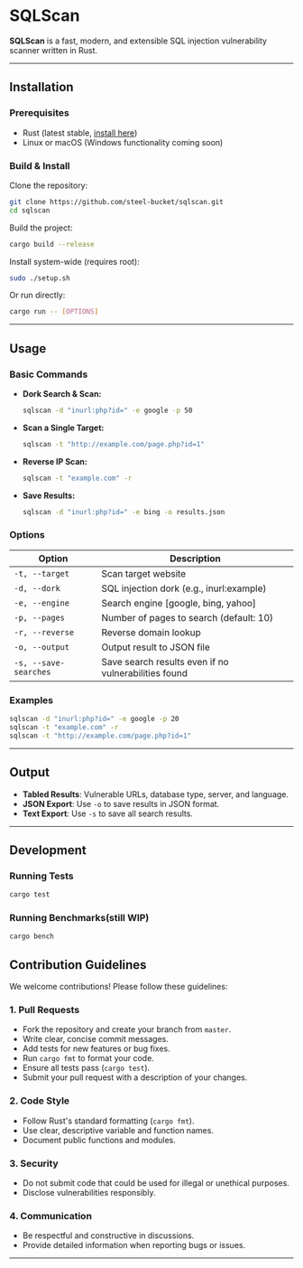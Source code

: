 # SQLScan

**SQLScan** is a fast, modern, and extensible SQL injection vulnerability scanner written in Rust.

---

## Installation

### Prerequisites

- Rust (latest stable, [install here](https://rustup.rs/))
- Linux or macOS (Windows functionality coming soon)

### Build & Install

Clone the repository:

```sh
git clone https://github.com/steel-bucket/sqlscan.git
cd sqlscan
```

Build the project:

```sh
cargo build --release
```

Install system-wide (requires root):

```sh
sudo ./setup.sh
```

Or run directly:

```sh
cargo run -- [OPTIONS]
```

---

## Usage

### Basic Commands

- **Dork Search & Scan:**

  ```sh
  sqlscan -d "inurl:php?id=" -e google -p 50
  ```

- **Scan a Single Target:**

  ```sh
  sqlscan -t "http://example.com/page.php?id=1"
  ```

- **Reverse IP Scan:**

  ```sh
  sqlscan -t "example.com" -r
  ```

- **Save Results:**

  ```sh
  sqlscan -d "inurl:php?id=" -e bing -o results.json
  ```

### Options

| Option            | Description                                      |
|-------------------|--------------------------------------------------|
| `-t, --target`    | Scan target website                              |
| `-d, --dork`      | SQL injection dork (e.g., inurl:example)         |
| `-e, --engine`    | Search engine [google, bing, yahoo]              |
| `-p, --pages`     | Number of pages to search (default: 10)          |
| `-r, --reverse`   | Reverse domain lookup                            |
| `-o, --output`    | Output result to JSON file                       |
| `-s, --save-searches` | Save search results even if no vulnerabilities found |

### Examples

```sh
sqlscan -d "inurl:php?id=" -e google -p 20
sqlscan -t "example.com" -r
sqlscan -t "http://example.com/page.php?id=1"
```

---

## Output

- **Tabled Results**: Vulnerable URLs, database type, server, and language.
- **JSON Export**: Use `-o` to save results in JSON format.
- **Text Export**: Use `-s` to save all search results.

---

## Development

### Running Tests

```sh
cargo test
```

### Running Benchmarks(still WIP)

```sh
cargo bench
```



## Contribution Guidelines

We welcome contributions! Please follow these guidelines:

### 1. Pull Requests

- Fork the repository and create your branch from `master`.
- Write clear, concise commit messages.
- Add tests for new features or bug fixes.
- Run `cargo fmt` to format your code.
- Ensure all tests pass (`cargo test`).
- Submit your pull request with a description of your changes.

### 2. Code Style

- Follow Rust's standard formatting (`cargo fmt`).
- Use clear, descriptive variable and function names.
- Document public functions and modules.

### 3. Security

- Do not submit code that could be used for illegal or unethical purposes.
- Disclose vulnerabilities responsibly.

### 4. Communication

- Be respectful and constructive in discussions.
- Provide detailed information when reporting bugs or issues.

---
